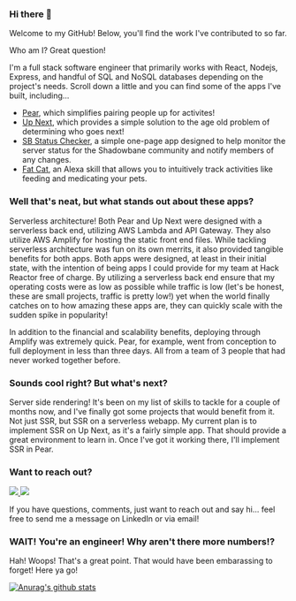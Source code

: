 ### Hi there 👋
Welcome to my GitHub!  Below, you'll find the work I've contributed to so far.

Who am I?  Great question!

I'm a full stack software engineer that primarily works with React, Nodejs, Express, and handful of SQL and NoSQL databases depending on the project's needs.  Scroll down a little and you can find some of the apps I've built, including... 
- [Pear](https://github.com/Pear-Pairing/pear), which simplifies pairing people up for activites!
- [Up Next](https://github.com/AldosAC/Up-Next), which provides a simple solution to the age old problem of determining who goes next!
- [SB Status Checker](https://github.com/AldosAC/SB-Status-Checker), a simple one-page app designed to help monitor the server status for the Shadowbane community and notify members of any changes.
- [Fat Cat](https://github.com/AldosAC/fat-cat), an Alexa skill that allows you to intuitively track activities like feeding and medicating your pets.

### Well that's neat, but what stands out about these apps?
Serverless architecture!  Both Pear and Up Next were designed with a serverless back end, utilizing AWS Lambda and API Gateway.  They also utilize AWS Amplify for hosting the static front end files.  While tackling serverless architecture was fun on its own merrits, it also provided tangible benefits for both apps.  Both apps were designed, at least in their initial state, with the intention of being apps I could provide for my team at Hack Reactor free of charge.  By utilizing a serverless back end ensure that my operating costs were as low as possible while traffic is low (let's be honest, these are small projects, traffic is pretty low!) yet when the world finally catches on to how amazing these apps are, they can quickly scale with the sudden spike in popularity!

In addition to the financial and scalability benefits, deploying through Amplify was extremely quick.  Pear, for example, went from conception to full deployment in less than three days.  All from a team of 3 people that had never worked together before.

### Sounds cool right?  But what's next?
Server side rendering!  It's been on my list of skills to tackle for a couple of months now, and I've finally got some projects that would benefit from it.  Not just SSR, but SSR on a serverless webapp.  My current plan is to implement SSR on Up Next, as it's a fairly simple app.  That should provide a great environment to learn in.  Once I've got it working there, I'll implement SSR in Pear.

### Want to reach out?
<!-- LinkedIn Contact -->
<a href="https://www.linkedin.com/in/joelc/" target="_blank">
  <img src="https://img.shields.io/badge/-JOEL%20CARPENTER-blue?style=for-the-badge&logo=Linkedin&logoColor=white"/>
</a>
  
<!-- Email -->
<a href="mailto:aldosac@hotmail.com">
  <img src="https://img.shields.io/badge/EMAIL-aldosac@hotmail.com-d44638?style=for-the-badge"/>
</a>

If you have questions, comments, just want to reach out and say hi... feel free to send me a message on LinkedIn or via email!

### WAIT!  You're an engineer!  Why aren't there more numbers!?
Hah!  Woops!  That's a great point.  That would have been embarassing to forget!  Here ya go!

[![Anurag's github stats](https://github-readme-stats.vercel.app/api?username=aldosac&count_private=true)](https://github.com/anuraghazra/github-readme-stats)

